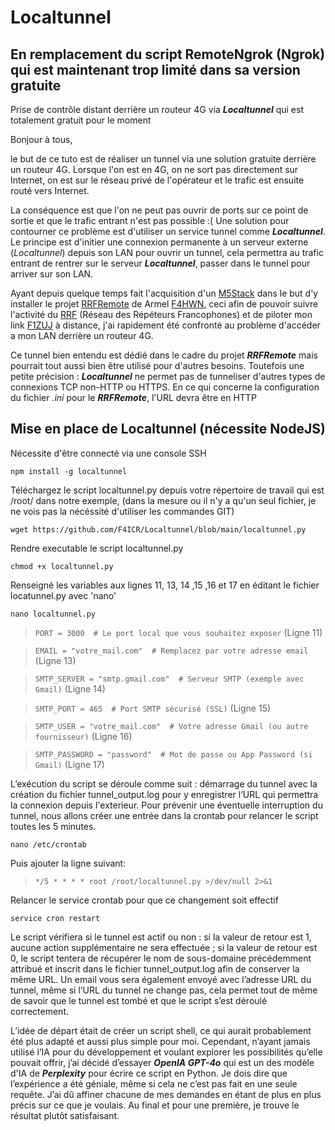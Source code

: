# Localtunnel
## En remplacement du script RemoteNgrok (Ngrok) qui est maintenant trop limité dans sa version gratuite

Prise de contrôle distant derrière un routeur 4G via ***Localtunnel*** qui est totalement gratuit pour le moment

Bonjour à tous,

le but de ce tuto est de réaliser un tunnel via une solution gratuite derrière un routeur 4G. Lorsque l'on est en 4G, on ne sort pas directement sur Internet, on est sur le réseau privé de l'opérateur et le trafic est ensuite routé vers Internet.

La conséquence est que l'on ne peut pas ouvrir de ports sur ce point de sortie et que le trafic entrant n'est pas possible :( Une solution pour contourner ce problème est d'utiliser un service tunnel comme ***Localtunnel***. Le principe est d'initier une connexion permanente à un serveur externe (_Localtunnel_) depuis son LAN pour ouvrir un tunnel, cela permettra au trafic entrant de rentrer sur le serveur ***Localtunnel***, passer dans le tunnel pour arriver sur son LAN.

Ayant depuis quelque temps fait l'acquisition d'un [M5Stack](https://m5stack.com/) dans le but d'y installer le projet [RRFRemote](https://github.com/armel/RRFRemote) de Armel [F4HWN](https://www.qrz.com/db/F4HWN), ceci afin de pouvoir suivre l'activité du [RRF](http://rrf4.f5nlg.ovh:82/) (Réseau des Répéteurs Francophones) et de piloter mon link [F1ZUJ](https://www.qrz.com/db/F1ZUJ) à distance, j'ai rapidement été confronté au problème d'accéder a mon LAN derrière un routeur 4G.

Ce tunnel bien entendu est dédié dans le cadre du projet ***RRFRemote*** mais pourrait tout aussi bien être utilisé pour d'autres besoins.
Toutefois une petite précision : ***Localtunnel*** ne permet pas de tunneliser d'autres types de connexions TCP non-HTTP ou HTTPS. 
En ce qui concerne la configuration du fichier _.ini_ pour le ***RRFRemote***, l'URL devra être en HTTP

## Mise en place de Localtunnel (nécessite NodeJS) 
Nécessite d'être connecté via une console SSH

`npm install -g localtunnel`

Téléchargez le script localtunnel.py depuis votre répertoire de travail qui est /root/ dans notre exemple, (dans la mesure ou il n'y a qu'un seul fichier, je ne vois pas la nécéssité d'utiliser les commandes GIT)

`wget https://github.com/F4ICR/Localtunnel/blob/main/localtunnel.py`

Rendre executable le script localtunnel.py

`chmod +x localtunnel.py`

Renseigné les variables aux lignes 11, 13, 14 ,15 ,16 et 17 en éditant le fichier locatunnel.py avec 'nano'

`nano localtunnel.py`

> `PORT = 3000  # Le port local que vous souhaitez exposer` (Ligne 11)

> `EMAIL = "votre_mail.com"  # Remplacez par votre adresse email` (Ligne 13)
 
> `SMTP_SERVER = "smtp.gmail.com"  # Serveur SMTP (exemple avec Gmail)` (Ligne 14)

> `SMTP_PORT = 465  # Port SMTP sécurisé (SSL)` (Ligne 15)

> `SMTP_USER = "votre_mail.com"  # Votre adresse Gmail (ou autre fournisseur)` (Ligne 16)

> `SMTP_PASSWORD = "password"  # Mot de passe ou App Password (si Gmail)` (Ligne 17)

L’exécution du script se déroule comme suit : démarrage du tunnel avec la création du fichier tunnel_output.log pour y enregistrer l’URL qui permettra la connexion depuis l'exterieur. Pour prévenir une éventuelle interruption du tunnel, nous allons créer une entrée dans la crontab pour relancer le script toutes les 5 minutes.

`nano /etc/crontab`

Puis ajouter la ligne suivant:

> `*/5 * * * * root /root/localtunnel.py >/dev/null 2>&1`

Relancer le service crontab pour que ce changement soit effectif

`service cron restart`

Le script vérifiera si le tunnel est actif ou non : si la valeur de retour est 1, aucune action supplémentaire ne sera effectuée ; si la valeur de retour est 0, le script tentera de récupérer le nom de sous-domaine précédemment attribué et inscrit dans le fichier tunnel_output.log afin de conserver la même URL.
Un email vous sera également envoyé avec l’adresse URL du tunnel, même si l’URL du tunnel ne change pas, cela permet tout de même de savoir que le tunnel est tombé et que le script s’est déroulé correctement.

L’idée de départ était de créer un script shell, ce qui aurait probablement été plus adapté et aussi plus simple pour moi. Cependant, n’ayant jamais utilisé l’IA pour du développement et voulant explorer les possibilités qu’elle pouvait offrir, j’ai décidé d’essayer ***OpenIA GPT-4o*** qui est un des modèle d'IA de ***Perplexity*** pour écrire ce script en Python.
Je dois dire que l’expérience a été géniale, même si cela ne c’est pas fait en une seule requête. J’ai dû affiner chacune de mes demandes en étant de plus en plus précis sur ce que je voulais. Au final et pour une première, je trouve le résultat plutôt satisfaisant.
